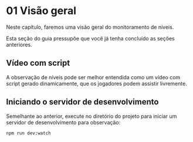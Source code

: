 # 01 Visão geral

Neste capítulo, faremos uma visão geral do monitoramento de níveis.

Esta seção do guia pressupõe que você já tenha concluído as seções anteriores.

## Vídeo com script

A observação de níveis pode ser melhor entendida como um vídeo com script gerado dinamicamente, que os jogadores podem assistir livremente.

## Iniciando o servidor de desenvolvimento

Semelhante ao anterior, execute no diretório do projeto para iniciar um servidor de desenvolvimento para observação:

```shell
npm run dev:watch
```
